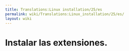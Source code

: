 ```yaml
---
title: Translations:Linux installation/25/es
permalink: wiki/Translations:Linux_installation/25/es/
layout: wiki
---
```


# Instalar las extensiones.
